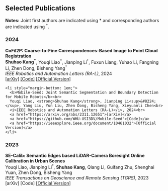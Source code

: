 ## Selected Publications

<div style="margin-top: 1em;">

<!-- Notes -->
<div style="margin-bottom: 1.5em;">
  <strong>Notes:</strong> Joint first authors are indicated using * and corresponding authors are indicated using <sup>&#8224;</sup>.
</div>

<!-- 2024 -->
<h3>2024</h3>
<div style="margin-bottom: 1.5em;">
  <ul style="list-style-type: none; padding-left: 0; margin: 0;">
    <li style="margin-bottom: 1em;">
      <b>CoFiI2P: Coarse-to-Fine Correspondences-Based Image to Point Cloud Registration</b><br>
      <strong>Shuhao Kang<sup>*</sup></strong>, Youqi Liao<sup>*</sup>, Jianping Li<sup>&#8224;</sup>, Fuxun Liang, Yuhao Li, Fangning Li, Zhen Dong, Bisheng Yang<sup>&#8224;</sup><br>
      <i>IEEE Robotics and Automation Letters (RA-L)</i>, 2024<br>
      <a href="https://arxiv.org/abs/2309.14660">[arXiv]</a>
      <a href="https://github.com/WHU-USI3DV/CoFiI2P">[Code]</a>
      <a href="https://ieeexplore.ieee.org/document/10685082">[Official Version]</a>
    </li>

    <li style="margin-bottom: 1em;">
      <b>Mobile-Seed: Joint Semantic Segmentation and Boundary Detection for Mobile Robots</b><br>
      Youqi Liao, <strong>Shuhao Kang</strong>, Jianping Li<sup>&#8224;</sup>, Yang Liu, Yun Liu, Zhen Dong, Bisheng Yang, Xieyuanli Chen<br>
      <i>IEEE Robotics and Automation Letters (RA-L)</i>, 2024<br>
      <a href="https://arxiv.org/abs/2311.12651">[arXiv]</a>
      <a href="https://github.com/WHU-USI3DV/Mobile-Seed">[Code]</a>
      <a href="https://ieeexplore.ieee.org/document/10461032">[Official Version]</a>
    </li>
  </ul>
</div>

<!-- 2023 -->
<h3>2023</h3>
<div>
  <ul style="list-style-type: none; padding-left: 0; margin: 0;">
    <li>
      <b>SE-Calib: Semantic Edges based LiDAR-Camera Boresight Online Calibration in Urban Scenes</b><br>
      Youqi Liao, Jianping Li<sup>&#8224;</sup>, <strong>Shuhao Kang</strong>, Qiang Li, Guifang Zhu, Shenghai Yuan, Zhen Dong, Bisheng Yang<br>
      <i>IEEE Transactions on Geoscience and Remote Sensing (TGRS)</i>, 2023<br>
      [arXiv]
      [Code]
      <a href="https://ieeexplore.ieee.org/document/10129871">[Official Version]</a>
    </li>
  </ul>
</div>

</div>

